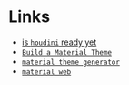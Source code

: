 # Links

- [is `houdini` ready yet](https://ishoudinireadyyet.com/)
- [`Build a Material Theme`](http://material-theme-builder.glitch.me/)
- [`material theme generator`](http://material-theme-generator.glitch.me/)
- [`material web`](https://material.io/develop/web)